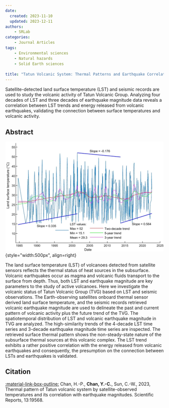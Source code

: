 ```yaml
---
date:
  created: 2023-11-10 
  updated: 2023-12-11
authors:
    - SRLab
categories:
    - Journal Articles
tags:
    - Environmental sciences
    - Natural hazards
    - Solid Earth sciences

title: "Tatun Volcanic System: Thermal Patterns and Earthquake Correlation (2023)" 
---
```


Satellite-detected land surface temperature (LST) and seismic records are used to study the volcanic activity of Tatun Volcanic Group. Analyzing four decades of LST and three decades of earthquake magnitude data reveals a correlation between LST trends and energy released from volcanic earthquakes, validating the connection between surface temperatures and volcanic activity.
    
<!-- more -->  
## Abstract  
![Select figure for article](./HPChan-SR-2023-fig5.jpg){style="width:500px", align=right}
   
The land surface temperature (LST) of volcanoes detected from satellite sensors reflects the thermal status of heat sources in the subsurface. Volcanic earthquakes occur as magma and volcanic fluids transport to the surface from depth. Thus, both LST and earthquake magnitude are key parameters to the study of active volcanoes. Here we investigate the volcanic status of Tatun Volcanic Group (TVG) based on LST and seismic observations. The Earth-observing satellites onboard thermal sensor derived land surface temperature, and the seismic records retrieved volcanic earthquake magnitude are used to delineate the past and current pattern of volcanic activity plus the future trend of the TVG. The spatiotemporal distribution of LST and volcanic earthquake magnitude in TVG are analyzed. The high-similarity trends of the 4-decade LST time series and 3-decade earthquake magnitude time series are inspected. The retrieved surface thermal pattern shows the non-steady-state nature of the subsurface thermal sources at this volcanic complex. The LST trend exhibits a rather positive correlation with the energy released from volcanic earthquakes and consequently, the presumption on the connection between LSTs and earthquakes is validated.  
   
## Citation  
  
[:material-link-box-outline:](https://doi.org/10.1038/s41598-023-47048-1) Chan, H.-P., **Chan, Y.-C.**, Sun, C.-W., 2023, Thermal pattern of Tatun volcanic system by satellite-observed temperatures and its correlation with earthquake magnitudes. Scientific Reports, 13:19568.  